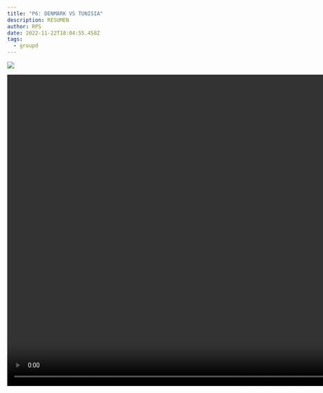 ```yaml
---
title: "P6: DENMARK VS TUNISIA"
description: RESUMEN
author: RPS
date: 2022-11-22T18:04:55.458Z
tags:
  - groupd
---
```

![](/static/img/22-11-22_10-01-37-942.jpg)

<video id="vid1" class="video-js" controls autoplay preload="auto" height="720" width="1280">
  <source src="https://www.dropbox.com/s/41pykkdqskqq31t/20221122denvstun_esmx.mp4?raw=1">
</video>
